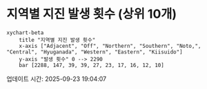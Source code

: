 # 지역별 지진 발생 횟수 (상위 10개)

```mermaid
xychart-beta
    title "지역별 지진 발생 횟수"
    x-axis ["Adjacent", "Off", "Northern", "Southern", "Noto,", "Central", "Hyuganada", "Western", "Eastern", "Kiisuido"]
    y-axis "발생 횟수" 0 --> 2290
    bar [2288, 147, 39, 39, 27, 23, 17, 16, 12, 10]
```

업데이트 시간: 2025-09-23 19:04:07
